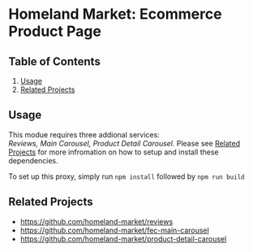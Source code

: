 # Homeland Market: Ecommerce Product Page

## Table of Contents

1. [Usage](#Usage)
2. [Related Projects](#related-projects)

## Usage

This modue requires three addional services: <br />
<em>Reviews, Main Carousel, Product Detail Carousel.</em>
Please see [Related Projects](#related-projects) for more infromation on how to setup and install these dependencies. 

To set up this proxy, simply run `npm install` followed by `npm run build`

## Related Projects

  - https://github.com/homeland-market/reviews
  - https://github.com/homeland-market/fec-main-carousel
  - https://github.com/homeland-market/product-detail-carousel
